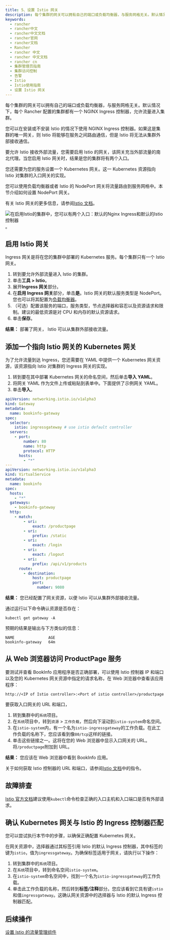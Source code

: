 ```yaml
---
title: 5、设置 Istio 网关
description: 每个集群的网关可以拥有自己的端口或负载均衡器，与服务网格无关。默认情况下，每个 Rancher 配置的集群都有一个 NGINX Ingress 控制器，允许流量进入集群。您可以在安装或不安装 Istio 的情况下使用 NGINX Ingress 控制器。如果这是集群的唯一网关，则 Istio 将能够在服务之间路由通信，但是 Istio 将无法从集群外部接收通信。要允许 Istio 接收外部流量，您需要启用 Istio 的网关，该网关充当外部流量的南北代理。当您启用 Istio 网关时，结果是您的集群将有两个入口。您还需要为您的服务设置一个 Kubernetes 网关。这一 Kubernetes 资源指向 Istio 对集群的入口网关的实现。您可以使用负载均衡器或者 Istio 的 NodePort 网关将流量路由到服务网格中。本节介绍如何设置 NodePort 网关。
keywords:
  - rancher
  - rancher中文
  - rancher中文文档
  - rancher官网
  - rancher文档
  - Rancher
  - rancher 中文
  - rancher 中文文档
  - rancher cn
  - 集群管理员指南
  - 集群访问控制
  - 告警
  - Istio
  - Istio使用指南
  - 设置 Istio 网关
---
```


每个集群的网关可以拥有自己的端口或负载均衡器，与服务网格无关。默认情况下，每个 Rancher 配置的集群都有一个 NGINX Ingress 控制器，允许流量进入集群。

您可以在安装或不安装 Istio 的情况下使用 NGINX Ingress 控制器。如果这是集群的唯一网关，则 Istio 将能够在服务之间路由通信，但是 Istio 将无法从集群外部接收通信。

要允许 Istio 接收外部流量，您需要启用 Istio 的网关，该网关充当外部流量的南北代理。当您启用 Istio 网关时，结果是您的集群将有两个入口。

您还需要为您的服务设置一个 Kubernetes 网关。这一 Kubernetes 资源指向 Istio 对集群的入口网关的实现。

您可以使用负载均衡器或者 Istio 的 NodePort 网关将流量路由到服务网格中。本节介绍如何设置 NodePort 网关。

有关 Istio 网关的更多信息，请参阅[Istio 文档](https://istio.io/docs/reference/config/networking/v1alpha3/gateway/)。

![在启用Istio的集群中，您可以有两个入口：默认的Nginx Ingress和默认的Istio控制器](/img/rancher/istio-ingress.svg)。

## 启用 Istio 网关

Ingress 网关是将在您的集群中部署的 Kubernetes 服务。每个集群只有一个 Istio 网关。

1. 转到要允许外部流量进入 Istio 的集群。
1. 单击**工具 > Istio**。
1. 展开**Ingress 网关**部分。
1. 在**启用 Ingress 网关**部分，单击**是**。Istio 网关的默认服务类型是 NodePort。您也可以将其配置为[负载均衡器](/docs/rancher2/k8s-in-rancher/load-balancers-and-ingress/load-balancers/)。
1. （可选）配置该服务的端口，服务类型，节点选择器和容忍以及资源请求和限制。建议的最低资源是对 CPU 和内存的默认资源请求。
1. 单击**保存**。

**结果：** 部署了网关， Istio 可以从集群外部接收流量。

## 添加一个指向 Istio 网关的 Kubernetes 网关

为了允许流量到达 Ingress，您还需要在 YAML 中提供一个 Kubernetes 网关资源，该资源指向 Istio 对集群的 Ingress 网关的实现。

1. 转到要在其中部署 Kubernetes 网关的命名空间，然后单击**导入 YAML**。
1. 将网关 YAML 作为文件上传或粘贴到表单中。下面提供了示例网关 YAML。
1. 单击**导入**。

```yaml
apiVersion: networking.istio.io/v1alpha3
kind: Gateway
metadata:
  name: bookinfo-gateway
spec:
  selector:
    istio: ingressgateway # use istio default controller
  servers:
    - port:
        number: 80
        name: http
        protocol: HTTP
      hosts:
        - "*"
---
apiVersion: networking.istio.io/v1alpha3
kind: VirtualService
metadata:
  name: bookinfo
spec:
  hosts:
    - "*"
  gateways:
    - bookinfo-gateway
  http:
    - match:
        - uri:
            exact: /productpage
        - uri:
            prefix: /static
        - uri:
            exact: /login
        - uri:
            exact: /logout
        - uri:
            prefix: /api/v1/products
      route:
        - destination:
            host: productpage
            port:
              number: 9080
```

**结果：** 您已经配置了网关资源，以便 Istio 可以从集群外部接收流量。

通过运行以下命令确认资源是否存在：

```
kubectl get gateway -A
```

预期的结果是输出与下方类似的信息：

```
NAME               AGE
bookinfo-gateway   64m
```

## 从 Web 浏览器访问 ProductPage 服务

要测试并查看 BookInfo 应用程序是否正确部署，可以使用 Istio 控制器 IP 和端口以及您的 Kubernetes 网关资源中指定的请求名称，在 Web 浏览器中查看该应用程序：

`http://<IP of Istio controller>:<Port of istio controller>/productpage`

要获取入口网关的 URL 和端口，

1. 转到集群中的`系统`项目。
1. 在`系统`项目中，转到`资源` > `工作负载`，然后向下滚动到`istio-system`命名空间。
1. 在`istio-system`内，有一个名为`istio-ingressgateway`的工作负载。在此工作负载的名称下，您应该看到像`80/tcp`这样的链接。
1. 单击这些链接之一。这将在您的 Web 浏览器中显示入口网关的 URL。将`/productpage`附加到 URL。

**结果：** 您应该在 Web 浏览器中看到 BookInfo 应用。

关于如何获取 Istio 控制器的 URL 和端口，请参阅[Istio 文档](https://istio.io/docs/tasks/traffic-management/ingress/ingress-control/#determining-the-ingress-ip-and-ports)中的指令。

## 故障排查

[Istio 官方文档](https://istio.io/docs/tasks/traffic-management/ingress/ingress-control/#troubleshooting)建议使用`kubectl`命令检查正确的入口主机和入口端口是否有外部请求。

## 确认 Kubernetes 网关与 Istio 的 Ingress 控制器匹配

您可以尝试执行本节中的步骤，以确保正确配置 Kubernetes 网关。

在网关资源中，选择器通过其标签引用 Istio 的默认 Ingress 控制器，其中标签的键为`istio`，值为`ingressgateway`。为确保标签适用于网关，请执行以下操作：

1. 转到集群中的`系统`项目。
1. 在`系统`项目中，转到命名空间`istio-system`。
1. 在`istio-system`命名空间中，找到一个名为`istio-ingressgateway`的工作负载。
1. 单击此工作负载的名称，然后转到**标签/注释**部分。您应该看到它具有键`istio`和值`ingressgateway`。这确认网关资源中的选择器与 Istio 的默认 Ingress 控制器匹配。

## 后续操作

[设置 Istio 的流量管理组件](/docs/rancher2/cluster-admin/tools/istio/setup/set-up-traffic-management/)
